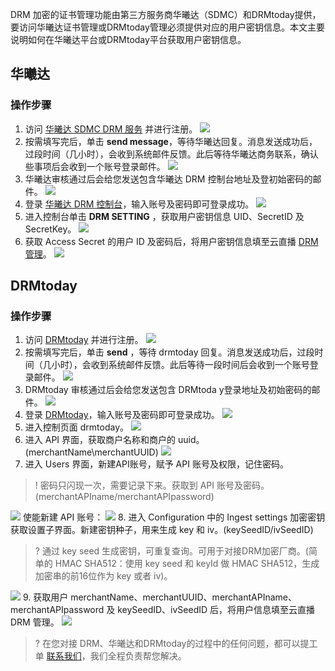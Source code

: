 DRM 加密的证书管理功能由第三方服务商华曦达（SDMC）和DRMtoday提供，要访问华曦达证书管理或DRMtoday管理必须提供对应的用户密钥信息。本文主要说明如何在华曦达平台或DRMtoday平台获取用户密钥信息。

## 华曦达
### 操作步骤
1. 访问 [华曦达 SDMC DRM 服务](https://www.xmediacloud.com/contact-us/) 并进行注册。
![](https://qcloudimg.tencent-cloud.cn/raw/e92825b46f81fce995a115c0905915cb.png)
2. 按需填写完后，单击 **send message**，等待华曦达回复。消息发送成功后，过段时间（几小时），会收到系统邮件反馈。此后等待华曦达商务联系，确认些事项后会收到一个账号登录邮件。
![](https://qcloudimg.tencent-cloud.cn/raw/73ca49235b99ef7c42c97514a46f47c8.png)
3. 华曦达审核通过后会给您发送包含华曦达 DRM 控制台地址及登初始密码的邮件。
![](https://qcloudimg.tencent-cloud.cn/raw/bb515024dc70d7c41e1c83dc64ed6fc6.png)
4. 登录 [华曦达 DRM 控制台](https://sso.multidrm.tv/login)，输入账号及密码即可登录成功。
![](https://qcloudimg.tencent-cloud.cn/raw/1833a48650c8ba607ad57701839b6d33.png)
5. 进入控制台单击 **DRM SETTING** ，获取用户密钥信息 UID、SecretID 及 SecretKey。
![](https://qcloudimg.tencent-cloud.cn/raw/59b1edb28e121521e9806b0d062b7495.png)
6. 获取 Access Secret 的用户 ID 及密码后，将用户密钥信息填至云直播 [DRM 管理](https://console.cloud.tencent.com/live/config/drm)。
![](https://qcloudimg.tencent-cloud.cn/raw/512a49f55ca1cac9db93f8b40b083713.png)

## DRMtoday
### 操作步骤
1. 访问 [DRMtoday](https://castlabs.com/free-trials/drmtoday/) 并进行注册。
![](https://qcloudimg.tencent-cloud.cn/raw/e775679d700c980bf41e998af8d7fb25.png)
2. 按需填写完后，单击 **send** ，等待 drmtoday 回复。消息发送成功后，过段时间（几小时），会收到系统邮件反馈。此后等待一段时间后会收到一个账号登录邮件。
![](https://qcloudimg.tencent-cloud.cn/raw/dd40958e4ac33287ca764587cecdbe0a.png)
3. DRMtoday 审核通过后会给您发送包含 DRMtoda y登录地址及初始密码的邮件。
![](https://qcloudimg.tencent-cloud.cn/raw/6392ffb43cf33a2180aed06a3a8c51fa.png)
4. 登录 [DRMtoday](https://login.castlabs.com/login?response_type=code&client_id=1fc7irb6c3cumm1004dpv8fbs1&scope=openid%20profile%20email&state=bvqz7MJ1DQ4A-X_dzYZDflN3BT_O_jRF6OFxpL3fnvE%3D&redirect_uri=https://fe.staging.drmtoday.com/login/oauth2/code/&nonce=gVEoLbgH7RDiR-EXX6PiAvEgqx3UIg8fCBfDniiHZAY)，输入账号及密码即可登录成功。
![](https://qcloudimg.tencent-cloud.cn/raw/d5355f8f48e0f6056b89cdc0cb2ab108.png)
5. 进入控制页面 drmtoday。
![](https://qcloudimg.tencent-cloud.cn/raw/e6da9e6ff0b15e423f77ede1fbf69879.png)
6. 进入 API 界面，获取商户名称和商户的 uuid。 (merchantName\merchantUUID)
![](https://qcloudimg.tencent-cloud.cn/raw/e79ec6a6287cb6ae4ae646e312a88209.png)
7. 进入 Users 界面，新建API账号，赋予 API 账号及权限，记住密码。
>! 密码只闪现一次，需要记录下来。获取到 API 账号及密码。(merchantAPIname/merchantAPIpassword)
>
![](https://qcloudimg.tencent-cloud.cn/raw/48d71df6591557ff51d8dc911c9d60bf.png)
使能新建 API 账号：
![](https://qcloudimg.tencent-cloud.cn/raw/d59f5b5cbbaff1fcca550c6962ddaff8.png)
8. 进入 Configuration 中的 Ingest settings 加密密钥获取设置子界面。新建密钥种子，用来生成 key 和 iv。(keySeedID/ivSeedID)
> ? 通过 key seed 生成密钥，可重复查询。可用于对接DRM加密厂商。(简单的 HMAC SHA512：使用 key seed 和 keyId 做 HMAC SHA512，生成加密串的前16位作为 key 或者 iv)。
> 
![](https://qcloudimg.tencent-cloud.cn/raw/5fa20f0cd056e6e91cb8b4df7548ca5c.png)
9. 获取用户 merchantName、merchantUUID、merchantAPIname、merchantAPIpassword 及 keySeedID、ivSeedID 后，将用户信息填至云直播 DRM 管理。
![](https://qcloudimg.tencent-cloud.cn/raw/116cbaef261fc1fdd9f830d7ce913735.png)
> ? 在您对接 DRM、华曦达和DRMtoday的过程中的任何问题，都可以提工单 [联系我们](https://console.cloud.tencent.com/workorder/category)，我们全程负责帮您解决。
